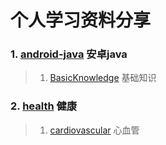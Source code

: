 # 个人学习资料分享

### 1. [android-java](android-java) 安卓java

> 1. [BasicKnowledge](android-java/BasicKnowledge) 基础知识

### 2. [health](health) 健康

> 1. [cardiovascular](health/cardiovascular) 心血管
